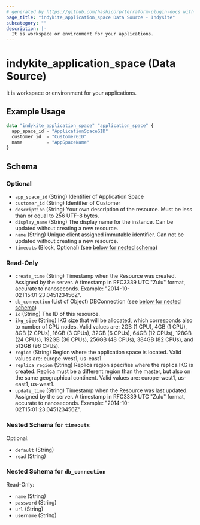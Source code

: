 ```yaml
---
# generated by https://github.com/hashicorp/terraform-plugin-docs with custom templates
page_title: "indykite_application_space Data Source - IndyKite"
subcategory: ""
description: |-
  It is workspace or environment for your applications.
---
```


# indykite_application_space (Data Source)

It is workspace or environment for your applications.

## Example Usage

```terraform
data "indykite_application_space" "application_space" {
  app_space_id = "ApplicationSpaceGID"
  customer_id  = "CustomerGID"
  name         = "AppSpaceName"
}
```

<!-- schema generated by tfplugindocs -->
## Schema

### Optional

- `app_space_id` (String) Identifier of Application Space
- `customer_id` (String) Identifier of Customer
- `description` (String) Your own description of the resource. Must be less than or equal to 256 UTF-8 bytes.
- `display_name` (String) The display name for the instance. Can be updated without creating a new resource.
- `name` (String) Unique client assigned immutable identifier. Can not be updated without creating a new resource.
- `timeouts` (Block, Optional) (see [below for nested schema](#nestedblock--timeouts))

### Read-Only

- `create_time` (String) Timestamp when the Resource was created. Assigned by the server. A timestamp in RFC3339 UTC "Zulu" format, accurate to nanoseconds. Example: "2014-10-02T15:01:23.045123456Z".
- `db_connection` (List of Object) DBConnection (see [below for nested schema](#nestedatt--db_connection))
- `id` (String) The ID of this resource.
- `ikg_size` (String) IKG size that will be allocated, which corresponds also to number of CPU nodes.
		Valid values are: 2GB (1 CPU), 4GB (1 CPU), 8GB (2 CPUs), 16GB (3 CPUs), 32GB (6 CPUs), 64GB (12 CPUs),
		128GB (24 CPUs), 192GB (36 CPUs), 256GB (48 CPUs), 384GB (82 CPUs), and 512GB (96 CPUs).
- `region` (String) Region where the application space is located.
		Valid values are: europe-west1, us-east1.
- `replica_region` (String) Replica region specifies where the replica IKG is created.
		Replica must be a different region than the master, but also on the same geographical continent.
		Valid values are: europe-west1, us-east1, us-west1.
- `update_time` (String) Timestamp when the Resource was last updated. Assigned by the server. A timestamp in RFC3339 UTC "Zulu" format, accurate to nanoseconds. Example: "2014-10-02T15:01:23.045123456Z".

<a id="nestedblock--timeouts"></a>
### Nested Schema for `timeouts`

Optional:

- `default` (String)
- `read` (String)


<a id="nestedatt--db_connection"></a>
### Nested Schema for `db_connection`

Read-Only:

- `name` (String)
- `password` (String)
- `url` (String)
- `username` (String)
